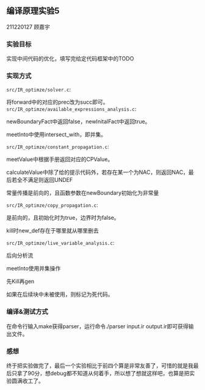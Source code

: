 ## 编译原理实验5

211220127 顾嘉宇

### 实验目标

实现中间代码的优化，填写完给定代码框架中的TODO

### 实现方式

`src/IR_optimze/solver.c`:

将forward中的对应的prec改为succ即可。`src/IR_optimze/available_expressions_analysis.c`:

newBoundaryFact中返回false，newInitalFact中返回true。

meetInto中使用intersect_with，即并集。

`src/IR_optimze/constant_propagation.c`:

meetValue中根据手册返回对应的CPValue。

calculateValue中除了给的提示代码外，若存在某一个为NAC，则返回NAC，最后若全不满足则返回UNDEF

常量传播是前向的，且函数参数在newBoundary初始化为非常量

`src/IR_optimze/copy_propagation.c`:

是前向的，且初始化时为true，边界时为false。

kill时new_def存在于哪里就从哪里删去

`src/IR_optimze/live_variable_analysis.c`:

后向分析流

meetInto使用并集操作

先Kill再gen

如果在后续块中未被使用，则标记为死代码。

### 编译&测试方式

在命令行输入make获得parser，运行命令./parser input.ir output.ir即可获得输出文件。

### 感想

终于把实验做完了，最后一个实验相比于前四个算是非常友善了，可惜的就是我最后只拿了90分，想debug都不知道从何着手，所以想了想就这样吧，也算是把实验圆满收工了。